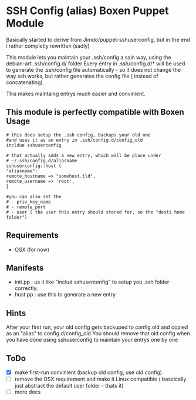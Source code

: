 SSH Config (alias) Boxen Puppet Module
============================

Basically started to derive from Jimdo/puppet-sshuserconfig,  but in the end i rather completly rewritten (sadly)

This module lets you maintain your .ssh/config a sain way, using the debian-art .ssh/config.d/<alias> folder
Every entry in .ssh/config.d/* will be used to generate the .ssh/config file automatically - so it does not change the way ssh works,
but rather generates the config file ( instead of concatenating).

This makes maintaing entrys much easier and convinient.

This module is perfectly compatible with Boxen
Usage
---------
```puppet
# this does setup the .ssh config, backups your old one 
#and uses it as an entry in .ssh/config.d/config_old
incldue sshuserconfig 

# that actually adds a new entry, which will be place under
# ~/.ssh/config.d/aliasname
sshuserconfig::host {
"aliasname":
remote_hostname => "somehost.tld",
remote_username => 'root',
}

#you can also set the 
# - priv_key_name
# - remote_port
# - user ( the user this entry should stored for, so the "desti home folder")
```

Requirements
------------

* OSX (for now) 

Manifests
---------

* init.pp : us it like "includ sshuserconfig" to setup you .ssh folder correctly. 
* host.pp : use this to generate a new entry

Hints
---------
After your first run, your old config gets backuped to config.old and copied as an "alias" to config.d/config_old
You should remove that old config when you have done using sshuserconfig to maintain your entrys one by one

ToDo
---------
- [x] make first-run convinient (backup old config, use old config)
- [ ] remove the OSX requirement and make it Linux compatible ( bascically just abstract the default user folder - thats it)
- [ ] more docs